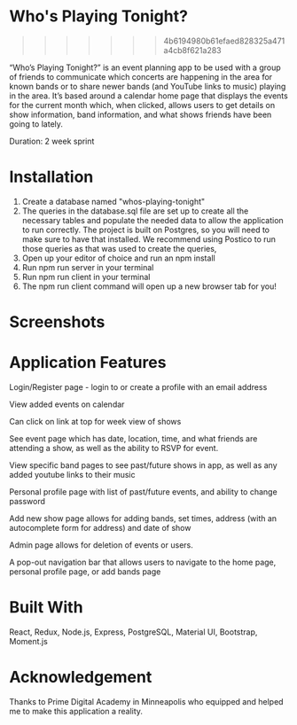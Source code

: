 
# Who's Playing Tonight?
>>>>>>> 4b6194980b61efaed828325a471a4cb8f621a283

“Who’s Playing Tonight?” is an event planning app to be used with a group of friends to communicate which concerts are happening in the area for known bands or to share newer bands (and YouTube links to music) playing in the area.  It’s based around a calendar home page that displays the events for the current month which, when clicked, allows users to get details on show information, band information, and what shows friends have been going to lately.

Duration: 2 week sprint


# Installation

1. Create a database named "whos-playing-tonight"
2. The queries in the database.sql file are set up to create all the necessary tables and populate the needed data to allow the application to run correctly. The project is built on Postgres, so you will need to make sure to have that installed. We recommend using Postico to run those queries as that was used to create the queries,
3. Open up your editor of choice and run an npm install
4. Run npm run server in your terminal
5. Run npm run client in your terminal
6. The npm run client command will open up a new browser tab for you!

# Screenshots



# Application Features

Login/Register page - login to or create a profile with an email address

View added events on calendar

Can click on link at top for week view of shows

See event page which has date, location, time, and what friends are attending a show, as well as the ability to RSVP for event.

View specific band pages to see past/future shows in app, as well as any added youtube links to their music

Personal profile page with list of past/future events, and ability to change password

Add new show page allows for adding bands, set times, address (with an autocomplete form for address)  and date of show

Admin page allows for deletion of events or users.

A pop-out navigation bar that allows users to navigate to the home page, personal profile page, or add bands page

# Built With

React, Redux, Node.js, Express, PostgreSQL, Material UI, Bootstrap, Moment.js

# Acknowledgement

Thanks to Prime Digital Academy in Minneapolis who equipped and helped me to make this application a reality.
